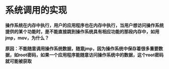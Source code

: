 # 系统调用的实现  

**操作系统在内存中执行，用户的应用程序也在内存中执行，当用户想访问操作系统提供的某个功能时，是不能直接跳到操作系统具有相应功能的那段内存中，如用jmp，mov，为什么？**  

**原因：不能随意调用操作系统数据，随意jmp，因为操作系统中保存着很多重要数据，如root密码，如果一个应用程序能随意访问操作系统中的数据，这个root密码就可能被获取**



